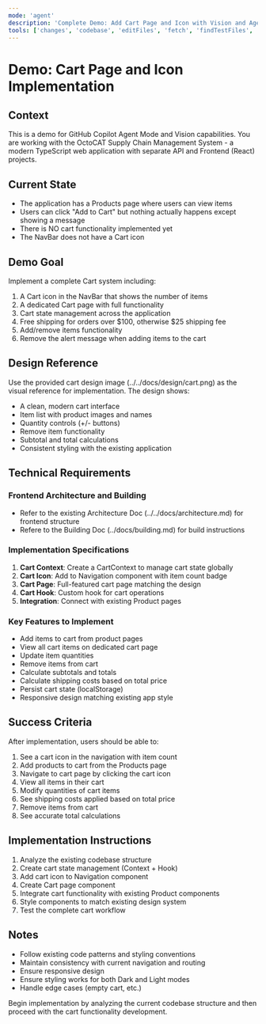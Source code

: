 ```yaml
---
mode: 'agent'
description: 'Complete Demo: Add Cart Page and Icon with Vision and Agent Mode'
tools: ['changes', 'codebase', 'editFiles', 'fetch', 'findTestFiles', 'githubRepo', 'openSimpleBrowser', 'problems', 'runCommands', 'runTasks', 'search', 'terminalLastCommand', 'testFailure', 'usages', 'playwright', 'github']
---
```


# Demo: Cart Page and Icon Implementation

## Context
This is a demo for GitHub Copilot Agent Mode and Vision capabilities. You are working with the OctoCAT Supply Chain Management System - a modern TypeScript web application with separate API and Frontend (React) projects.

## Current State
- The application has a Products page where users can view items
- Users can click "Add to Cart" but nothing actually happens except showing a message
- There is NO cart functionality implemented yet
- The NavBar does not have a Cart icon

## Demo Goal
Implement a complete Cart system including:
1. A Cart icon in the NavBar that shows the number of items
2. A dedicated Cart page with full functionality
3. Cart state management across the application
4. Free shipping for orders over $100, otherwise $25 shipping fee
5. Add/remove items functionality
6. Remove the alert message when adding items to the cart

## Design Reference
Use the provided cart design image (../../docs/design/cart.png) as the visual reference for implementation. The design shows:
- A clean, modern cart interface
- Item list with product images and names
- Quantity controls (+/- buttons)
- Remove item functionality
- Subtotal and total calculations
- Consistent styling with the existing application

## Technical Requirements

### Frontend Architecture and Building
- Refer to the existing Architecture Doc (../../docs/architecture.md) for frontend structure
- Refere to the Building Doc (../docs/building.md) for build instructions

### Implementation Specifications
1. **Cart Context**: Create a CartContext to manage cart state globally
2. **Cart Icon**: Add to Navigation component with item count badge
3. **Cart Page**: Full-featured cart page matching the design
4. **Cart Hook**: Custom hook for cart operations
5. **Integration**: Connect with existing Product pages

### Key Features to Implement
- Add items to cart from product pages
- View all cart items on dedicated cart page
- Update item quantities
- Remove items from cart
- Calculate subtotals and totals
- Calculate shipping costs based on total price
- Persist cart state (localStorage)
- Responsive design matching existing app style

## Success Criteria
After implementation, users should be able to:
1. See a cart icon in the navigation with item count
2. Add products to cart from the Products page
3. Navigate to cart page by clicking the cart icon
4. View all items in their cart
5. Modify quantities of cart items
6. See shipping costs applied based on total price
7. Remove items from cart
8. See accurate total calculations

## Implementation Instructions
1. Analyze the existing codebase structure
2. Create cart state management (Context + Hook)
3. Add cart icon to Navigation component
4. Create Cart page component
5. Integrate cart functionality with existing Product components
6. Style components to match existing design system
7. Test the complete cart workflow

## Notes
- Follow existing code patterns and styling conventions
- Maintain consistency with current navigation and routing
- Ensure responsive design
- Ensure styling works for both Dark and Light modes
- Handle edge cases (empty cart, etc.)

Begin implementation by analyzing the current codebase structure and then proceed with the cart functionality development.